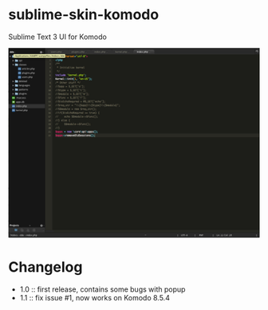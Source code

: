 sublime-skin-komodo
===================

Sublime Text 3 UI for Komodo

![Screenshot](komodosublime.png)

Changelog
=========
* 1.0 :: first release, contains some bugs with popup
* 1.1 :: fix issue #1, now works on Komodo 8.5.4